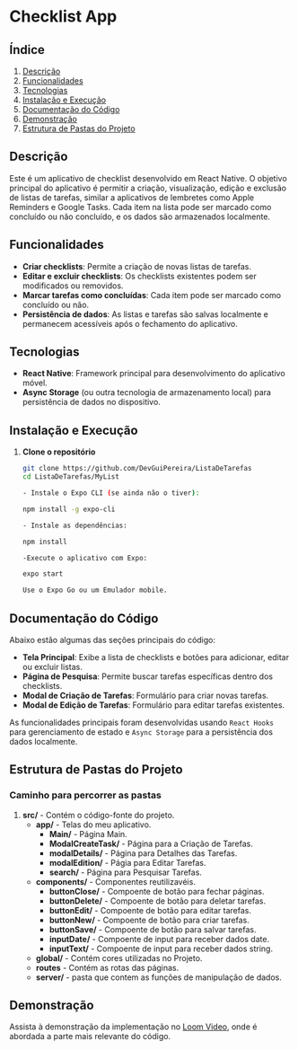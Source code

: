 # Checklist App

## Índice

1. [Descrição](#descrição)
2. [Funcionalidades](#funcionalidades)
3. [Tecnologias](#tecnologias)
4. [Instalação e Execução](#instalação-e-execução)
5. [Documentação do Código](#documentação-do-código)
6. [Demonstração](#demonstração)
7. [Estrutura de Pastas do Projeto](#estrutura-de-pastas-do-projeto)

## Descrição

Este é um aplicativo de checklist desenvolvido em React Native. O objetivo principal do aplicativo é permitir a criação, visualização, edição e exclusão de listas de tarefas, similar a aplicativos de lembretes como Apple Reminders e Google Tasks. Cada item na lista pode ser marcado como concluído ou não concluído, e os dados são armazenados localmente.

## Funcionalidades

- **Criar checklists**: Permite a criação de novas listas de tarefas.
- **Editar e excluir checklists**: Os checklists existentes podem ser modificados ou removidos.
- **Marcar tarefas como concluídas**: Cada item pode ser marcado como concluído ou não.
- **Persistência de dados**: As listas e tarefas são salvas localmente e permanecem acessíveis após o fechamento do aplicativo.

## Tecnologias

- **React Native**: Framework principal para desenvolvimento do aplicativo móvel.
- **Async Storage** (ou outra tecnologia de armazenamento local) para persistência de dados no dispositivo.

## Instalação e Execução

1. **Clone o repositório**

   ```bash
   git clone https://github.com/DevGuiPereira/ListaDeTarefas
   cd ListaDeTarefas/MyList

   - Instale o Expo CLI (se ainda não o tiver): 
   
   npm install -g expo-cli

   - Instale as dependências: 

   npm install

   -Execute o aplicativo com Expo:

   expo start

   Use o Expo Go ou um Emulador mobile.

## Documentação do Código

Abaixo estão algumas das seções principais do código:

- **Tela Principal**: Exibe a lista de checklists e botões para adicionar, editar ou excluir listas.
- **Página de Pesquisa**: Permite buscar tarefas específicas dentro dos checklists.
- **Modal de Criação de Tarefas**: Formulário para criar novas tarefas.
- **Modal de Edição de Tarefas**: Formulário para editar tarefas existentes.

As funcionalidades principais foram desenvolvidas usando `React Hooks` para gerenciamento de estado e `Async Storage` para a persistência dos dados localmente.

## Estrutura de Pastas do Projeto

### Caminho para percorrer as pastas

1. **src/** - Contém o código-fonte do projeto.
   - **app/** - Telas do meu aplicativo.
     - **Main/** - Página Main.
     - **ModalCreateTask/** - Página para a Criação de Tarefas.
     - **modalDetails/** - Página para Detalhes das Tarefas.
     - **modalEdition/** - Págia para Editar Tarefas.
     - **search/** - Página para Pesquisar Tarefas.
   - **components/** - Componentes reutilizavéis.
     - **buttonClose/** - Compoente de botão para fechar páginas.
     - **buttonDelete/** - Compoente de botão para deletar tarefas.
     - **buttonEdit/** - Compoente de botão para editar tarefas.
     - **buttonNew/** - Compoente de botão para criar tarefas.
     - **buttonSave/** - Compoente de botão para salvar tarefas.
     - **inputDate/** - Compoente de input para receber dados date.
     - **inputText/** - Compoente de input para receber dados string.
   - **global/** - Contém cores utilizadas no Projeto.
   - **routes** - Contém as rotas das páginas.
   - **server/** - pasta que contem as funções de manipulação de dados.

## Demonstração

Assista à demonstração da implementação no [Loom Video](https://www.loom.com/share/26374ddd821d4c12a29f65c2833aadaf?sid=f84c0569-d354-471f-861c-8f702d67727f), onde é abordada a parte mais relevante do código.
